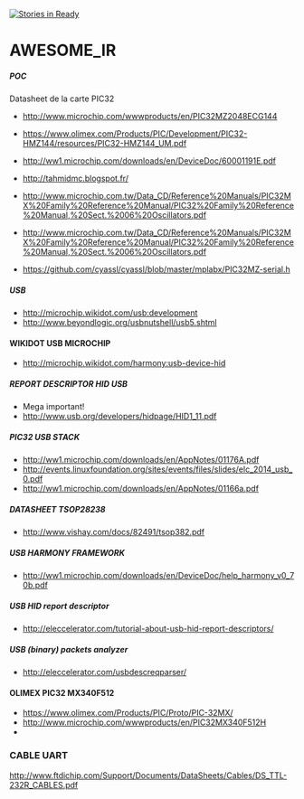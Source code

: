 [![Stories in Ready](https://badge.waffle.io/Derzouli/AWESOME_IR.png?label=ready&title=Ready)](https://waffle.io/Derzouli/AWESOME_IR)
# AWESOME_IR

##### POC
Datasheet de la carte PIC32
* http://www.microchip.com/wwwproducts/en/PIC32MZ2048ECG144
* https://www.olimex.com/Products/PIC/Development/PIC32-HMZ144/resources/PIC32-HMZ144_UM.pdf
* http://ww1.microchip.com/downloads/en/DeviceDoc/60001191E.pdf

* http://tahmidmc.blogspot.fr/
* http://www.microchip.com.tw/Data_CD/Reference%20Manuals/PIC32MX%20Family%20Reference%20Manual/PIC32%20Family%20Reference%20Manual,%20Sect.%2006%20Oscillators.pdf

* http://www.microchip.com.tw/Data_CD/Reference%20Manuals/PIC32MX%20Family%20Reference%20Manual/PIC32%20Family%20Reference%20Manual,%20Sect.%2006%20Oscillators.pdf
* https://github.com/cyassl/cyassl/blob/master/mplabx/PIC32MZ-serial.h

##### USB
* http://microchip.wikidot.com/usb:development
* http://www.beyondlogic.org/usbnutshell/usb5.shtml

#### WIKIDOT USB MICROCHIP
* http://microchip.wikidot.com/harmony:usb-device-hid

##### REPORT DESCRIPTOR HID USB
* Mega important!
* http://www.usb.org/developers/hidpage/HID1_11.pdf

##### PIC32 USB STACK
* http://ww1.microchip.com/downloads/en/AppNotes/01176A.pdf
* http://events.linuxfoundation.org/sites/events/files/slides/elc_2014_usb_0.pdf
* http://ww1.microchip.com/downloads/en/AppNotes/01166a.pdf

##### DATASHEET TSOP28238
* http://www.vishay.com/docs/82491/tsop382.pdf

##### USB HARMONY FRAMEWORK
* http://ww1.microchip.com/downloads/en/DeviceDoc/help_harmony_v0_70b.pdf

##### USB HID report descriptor
* http://eleccelerator.com/tutorial-about-usb-hid-report-descriptors/

##### USB (binary) packets analyzer
* http://eleccelerator.com/usbdescreqparser/

#### OLIMEX PIC32 MX340F512
* https://www.olimex.com/Products/PIC/Proto/PIC-32MX/
* http://www.microchip.com/wwwproducts/en/PIC32MX340F512H
* 

### CABLE UART
http://www.ftdichip.com/Support/Documents/DataSheets/Cables/DS_TTL-232R_CABLES.pdf

